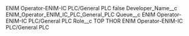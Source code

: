 <?xml version="1.0" encoding="UTF-8"?>
<CustomMetadata xmlns="http://soap.sforce.com/2006/04/metadata" xmlns:xsi="http://www.w3.org/2001/XMLSchema-instance" xmlns:xsd="http://www.w3.org/2001/XMLSchema">
    <label>ENIM Operator-ENIM-IC PLC/General PLC</label>
    <protected>false</protected>
    <values>
        <field>Developer_Name__c</field>
        <value xsi:type="xsd:string">ENIM_Operator_ENIM_IC_PLC_General_PLC</value>
    </values>
    <values>
        <field>Queue__c</field>
        <value xsi:type="xsd:string">ENIM Operator-ENIM-IC PLC/General PLC</value>
    </values>
    <values>
        <field>Role__c</field>
        <value xsi:type="xsd:string">TOP THOR ENIM Operator-ENIM-IC PLC/General PLC</value>
    </values>
</CustomMetadata>
